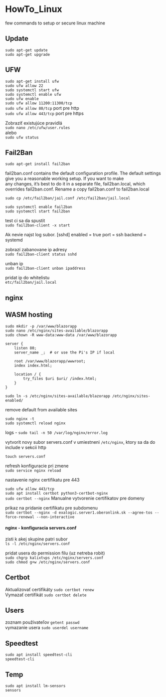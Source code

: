 # HowTo_Linux
few commands to setup or secure linux machine

## Update

`sudo apt-get update` </br>
`sudo apt-get upgrade` </br>

## UFW

`sudo apt-get install ufw` <br>
`sudo ufw allow 22` <br>
`sudo systemctl start ufw` <br>
`sudo systemctl enable ufw` <br>
`sudo ufw enable` <br>
`sudo ufw allow 11200:11300/tcp` <br>
`sudo ufw allow 80/tcp`  port pre http<br> 
`sudo ufw allow 443/tcp`  port pre https<br> 

Zobraziť existujúce pravidlá <br>
`sudo nano /etc/ufw/user.rules` <br>
alebo <br>
`sudo ufw status` <br>

## Fail2Ban

`sudo apt-get install fail2ban` </br>

fail2ban.conf contains the default configuration profile. The default settings give you a reasonable working setup. If you want to make </br>
any changes, it’s best to do it in a separate file, fail2ban.local, which overrides fail2ban.conf. Rename a copy fail2ban.conf to fail2ban.local </br>

`sudo cp /etc/fail2ban/jail.conf /etc/fail2ban/jail.local` </br>

`sudo systemctl enable fail2ban` </br>
`sudo systemctl start fail2ban` </br>

test ci sa da spustit </br>
`sudo fail2ban-client -x start` </br>

Ak nevie najst log subor.
[sshd]
enabled = true
port    = ssh
backend = systemd

zobrazí zabanovane ip adresy </br>
`sudo fail2ban-client status sshd` </br>

unban ip </br>
`sudo fail2ban-client unban ipaddress` </br>

pridat ip do whitelistu </br>
`etc/fail2ban/jail.local` </br>

## nginx <br>

## WASM hosting <br>

`sudo mkdir -p /var/www/blazorapp` <br>
`sudo nano /etc/nginx/sites-available/blazorapp` <br>
`sudo chown -R www-data:www-data /var/www/blazorapp` <br>

```
server {
    listen 80;
    server_name _;  # or use the Pi's IP if local

    root /var/www/blazorapp/wwwroot;
    index index.html;

    location / {
        try_files $uri $uri/ /index.html;
    }
}
```

`sudo ln -s /etc/nginx/sites-available/blazorapp /etc/nginx/sites-enabled/` <br>

remove default from available sites

`sudo nginx -t` <br>
`sudo systemctl reload nginx` <br>

logs - `sudo tail -n 50 /var/log/nginx/error.log` <br>

vytvorit novy subor servers.conf v umiestneni `/etc/nginx`, ktory sa da do include v sekcii http <br>

`touch servers.conf` <br>

refresh konfiguracie pri zmene <br>
`sudo service nginx reload` <br>

nastavenie nginx certifikatu pre 443 <br>

`sudo ufw allow 443/tcp` <br>
`sudo apt install certbot python3-certbot-nginx`  <br>
`sudo certbot --nginx` Manualne vytvorenie certifikatov pre domeny <br>

prikaz na pridanie certifikatu pre subdomenu <br>
`sudo certbot --nginx -d exalogic.server1.oberonlink.sk --agree-tos --force-renewal --non-interactive` <br>

#### nginx - konfiguracia servers.conf <br>

zisti k akej skupine patri subor <br>
`ls -l /etc/nginx/servers.conf` <br>

pridat usera do permission filu (uz netreba robit) <br>
`sudo chgrp kalixtvps /etc/nginx/servers.conf` <br>
`sudo chmod g+w /etc/nginx/servers.conf` <br>

## Certbot <br>


Aktualizovať certifikáty  `sudo certbot renew` <br>
Vymazať certifikát `sudo certbot delete` <br>

## Users <br>

zoznam používateľov  `getent passwd` <br>
vymazanie usera `sudo userdel username` <br>

## Speedtest <br>

`sudo apt install speedtest-cli` <br>
`speedtest-cli` <br>

## Temp <br>

`sudo apt install lm-sensors` <br>
`sensors` <br>
